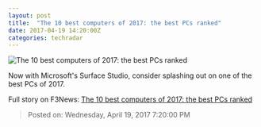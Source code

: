 ```yaml
---
layout: post
title:  "The 10 best computers of 2017: the best PCs ranked"
date: 2017-04-19 14:20:00Z
categories: techradar
---
```


![The 10 best computers of 2017: the best PCs ranked](http://cdn.mos.cms.futurecdn.net/56400e97e5563e059084036e41356f3c-1200-80.jpg)

Now with Microsoft's Surface Studio, consider splashing out on one of the best PCs of 2017.


Full story on F3News: [The 10 best computers of 2017: the best PCs ranked](http://www.f3nws.com/n/dPU3rF)

> Posted on: Wednesday, April 19, 2017 7:20:00 PM
